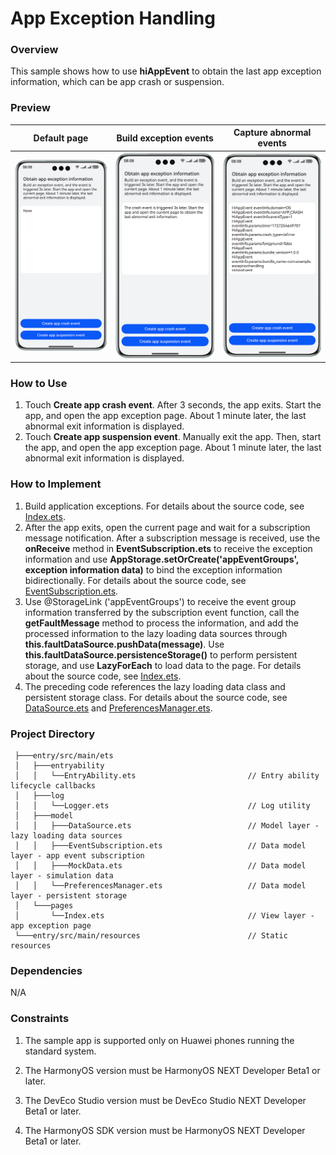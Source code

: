 # App Exception Handling

### Overview

This sample shows how to use **hiAppEvent** to obtain the last app exception information, which can be app crash or suspension.

### Preview
| Default page                                 | Build exception events                               | Capture abnormal events                               |
|---------------------------------------|---------------------------------------|---------------------------------------|
| ![](screenshots/device/Preview_1.en.png) | ![](screenshots/device/Preview_2.en.png) | ![](screenshots/device/Preview_3.en.png) |

### How to Use

1. Touch **Create app crash event**. After 3 seconds, the app exits. Start the app, and open the app exception page. About 1 minute later, the last abnormal exit information is displayed.
2. Touch **Create app suspension event**. Manually exit the app. Then, start the app, and open the app exception page. About 1 minute later, the last abnormal exit information is displayed.

### How to Implement

1. Build application exceptions. For details about the source code, see [Index.ets](./entry/src/main/ets/pages/Index.ets).
2. After the app exits, open the current page and wait for a subscription message notification. After a subscription message is received, use the **onReceive** method in **EventSubscription.ets** to receive the exception information and use **AppStorage.setOrCreate('appEventGroups', exception information data)** to bind the exception information bidirectionally. For details about the source code, see [EventSubscription.ets](./entry/src/main/ets/model/EventSubscription.ets).
3. Use @StorageLink ('appEventGroups') to receive the event group information transferred by the subscription event function, call the **getFaultMessage** method to process the information, and add the processed information to the lazy loading data sources through **this.faultDataSource.pushData(message)**. Use **this.faultDataSource.persistenceStorage()** to perform persistent storage, and use **LazyForEach** to load data to the page. For details about the source code, see [Index.ets](./entry/src/main/ets/pages/Index.ets).
4. The preceding code references the lazy loading data class and persistent storage class. For details about the source code, see [DataSource.ets](./entry/src/main/ets/model/DataSource.ets) and [PreferencesManager.ets](./entry/src/main/ets/model/PreferencesManager.ets).

### Project Directory

   ```
    ├───entry/src/main/ets                             
    │   ├───entryability
    │   │   └──EntryAbility.ets                         // Entry ability lifecycle callbacks
    │   ├───log
    │   │   └──Logger.ets                               // Log utility
    │   ├───model
    │   │   ├───DataSource.ets                          // Model layer - lazy loading data sources
    │   │   ├───EventSubscription.ets                   // Data model layer - app event subscription
    │   │   ├───MockData.ets                            // Data model layer - simulation data
    │   │   └──PreferencesManager.ets                   // Data model layer - persistent storage
    │   └───pages
    │       └──Index.ets                                // View layer - app exception page
    └───entry/src/main/resources                        // Static resources
   ```

### Dependencies

N/A

### Constraints

1. The sample app is supported only on Huawei phones running the standard system.

2. The HarmonyOS version must be HarmonyOS NEXT Developer Beta1 or later.

3. The DevEco Studio version must be DevEco Studio NEXT Developer Beta1 or later.

4. The HarmonyOS SDK version must be HarmonyOS NEXT Developer Beta1 or later.
